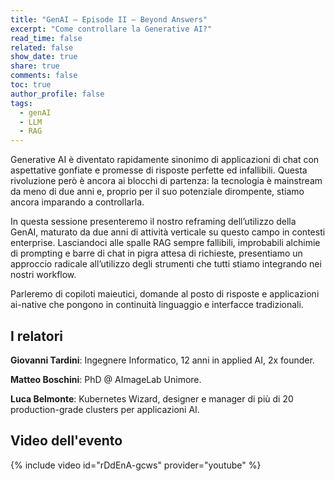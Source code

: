 ```yaml
---
title: "GenAI – Episode II – Beyond Answers"
excerpt: "Come controllare la Generative AI?"
read_time: false
related: false
show_date: true
share: true
comments: false
toc: true
author_profile: false
tags:
  - genAI
  - LLM
  - RAG
---
```


Generative AI è diventato rapidamente sinonimo di applicazioni di chat con aspettative gonfiate e promesse di risposte perfette ed infallibili. Questa rivoluzione però è ancora ai blocchi di partenza: la tecnologia è mainstream da meno di due anni e, proprio per il suo potenziale dirompente, stiamo ancora imparando a controllarla.

In questa sessione presenteremo il nostro reframing dell’utilizzo della GenAI, maturato da due anni di attività verticale su questo campo in contesti enterprise. Lasciandoci alle spalle RAG sempre fallibili, improbabili alchimie di prompting e barre di chat in pigra attesa di richieste, presentiamo un approccio radicale all’utilizzo degli strumenti che tutti stiamo integrando nei nostri workflow.

Parleremo di copiloti maieutici, domande al posto di risposte e applicazioni ai-native che pongono in continuità linguaggio e interfacce tradizionali.

## I relatori

**Giovanni Tardini**: Ingegnere Informatico, 12 anni in applied AI, 2x founder.

**Matteo Boschini**: PhD @ AImageLab Unimore.

**Luca Belmonte**: Kubernetes Wizard, designer e manager di più di 20 production-grade clusters per applicazioni AI.

## Video dell'evento

{% include video id="rDdEnA-gcws" provider="youtube" %}
